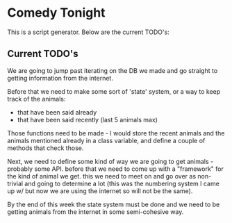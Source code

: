 # Comedy Tonight

This is a script generator. Below are the current TODO's:

## Current TODO's

We are going to jump past iterating on the DB we made and go straight to getting information from the internet.

Before that we need to make some sort of 'state' system, or a way to keep track of the animals:

- that have been said already
- that have been said recently (last 5 animals max)

Those functions need to be made - I would store the recent animals and the animals mentioned already in a class variable, and define a couple of methods that check those.

Next, we need to define some kind of way we are going to get animals - probably some API. before that we need to come up with a "framework" for the kind of animal we get. this we need to meet on and go over as non-trivial and going to determine a lot (this was the numbering system I came up w/ but now we are using the internet so will not be the same).

By the end of this week the state system must be done and we need to be getting animals from the internet in some semi-cohesive way.
